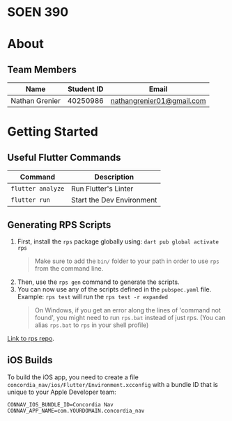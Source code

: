 # SOEN 390

# About

## Team Members

| Name           | Student ID | Email                     |
| -------------- | ---------- | ------------------------- |
| Nathan Grenier | 40250986   | nathangrenier01@gmail.com |

# Getting Started


## Useful Flutter Commands

| Command           | Description               |
| ----------------- | ------------------------- |
| `flutter analyze` | Run Flutter's Linter      |
| `flutter run`     | Start the Dev Environment |

## Generating RPS Scripts

1. First, install the `rps` package globally using: `dart pub global activate rps`
    > Make sure to add the `bin/` folder to your path in order to use `rps` from the command line.
2. Then, use the `rps gen` command to generate the scripts.
3. You can now use any of the scripts defined in the `pubspec.yaml` file. Example: `rps test` will run the `rps test -r expanded`
    > On Windows, if you get an error along the lines of 'command not found', you might need to run `rps.bat` instead of just rps. (You can alias `rps.bat` to `rps` in your shell profile)

[Link to rps repo](https://pub.dev/packages/rps).

## iOS Builds

To build the iOS app, you need to create a file
`concordia_nav/ios/Flutter/Environment.xcconfig` with a bundle ID that is unique to your
Apple Developer team:

```
CONNAV_IOS_BUNDLE_ID=Concordia Nav
CONNAV_APP_NAME=com.YOURDOMAIN.concordia_nav
```